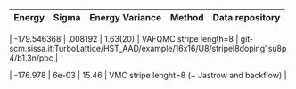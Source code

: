 |       Energy          |  Sigma          | Energy Variance  |  Method                                                          | Data repository                |
| ----------------------| ----------------| -----------------|------------------------------------------------------------------|------------------------------- |

|   -179.546368   |   .008192   |    1.63(20)   | VAFQMC stripe length=8 | git-scm.sissa.it:TurboLattice/HST_AAD/example/16x16/U8/stripel8doping1su8p4/b1.3n/pbc |

|  -176.978       |   6e-03     |   15.46       |   VMC stripe lenght=8 (+ Jastrow and backflow) |    
